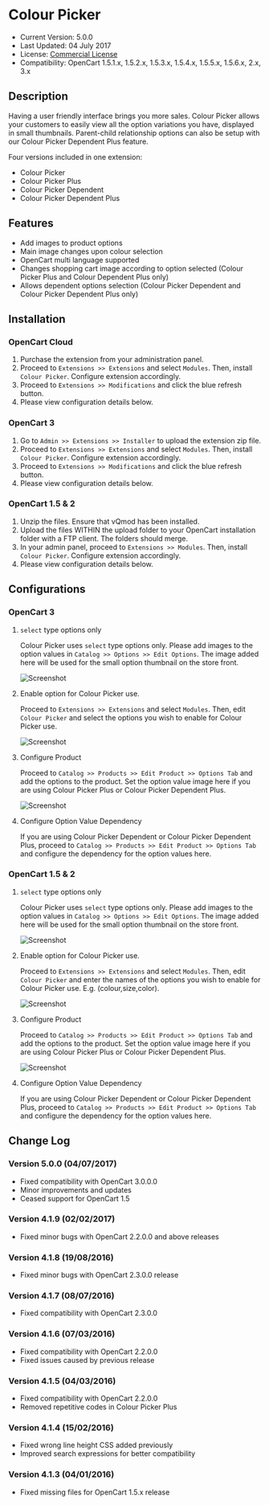 # Colour Picker

* Current Version: 5.0.0
* Last Updated: 04 July 2017
* License: [Commercial License][1]
* Compatibility:
OpenCart 1.5.1.x, 1.5.2.x, 1.5.3.x, 1.5.4.x, 1.5.5.x, 1.5.6.x, 2.x, 3.x


[1]: https://www.marketinsg.com/usage-license

## Description

Having a user friendly interface brings you more sales. Colour Picker allows your customers to easily view all the option variations you have, displayed in small thumbnails. Parent-child relationship options can also be setup with our Colour Picker Dependent Plus feature.

Four versions included in one extension:
* Colour Picker
* Colour Picker Plus
* Colour Picker Dependent
* Colour Picker Dependent Plus

## Features

* Add images to product options
* Main image changes upon colour selection
* OpenCart multi language supported
* Changes shopping cart image according to option selected (Colour Picker Plus and Colour Dependent Plus only)
* Allows dependent options selection (Colour Picker Dependent and Colour Picker Dependent Plus only)

## Installation

### OpenCart Cloud

1. Purchase the extension from your administration panel.
2. Proceed to `Extensions >> Extensions` and select `Modules`. Then, install `Colour Picker`. Configure extension accordingly.
3. Proceed to `Extensions >> Modifications` and click the blue refresh button.
4. Please view configuration details below.

### OpenCart 3

1. Go to `Admin >> Extensions >> Installer` to upload the extension zip file.
2. Proceed to `Extensions >> Extensions` and select `Modules`. Then, install `Colour Picker`. Configure extension accordingly.
3. Proceed to `Extensions >> Modifications` and click the blue refresh button.
4. Please view configuration details below.

### OpenCart 1.5 & 2

1. Unzip the files. Ensure that vQmod has been installed.
2. Upload the files WITHIN the upload folder to your OpenCart installation folder with a FTP client. The folders should merge.
3. In your admin panel, proceed to `Extensions >> Modules`. Then, install `Colour Picker`. Configure extension accordingly.
4. Please view configuration details below.

## Configurations

### OpenCart 3

1. `select` type options only

	Colour Picker uses `select` type options only. Please add images to the option values in `Catalog >> Options >> Edit Options`. The image added here will be used for the small option thumbnail on the store front.

	![Screenshot](images/colour_picker/image-1.png)

2. Enable option for Colour Picker use.

	Proceed to `Extensions >> Extensions` and select `Modules`. Then, edit `Colour Picker` and select the options you wish to enable for Colour Picker use.

	![Screenshot](images/colour_picker/image-2.png)

3. Configure Product

	Proceed to `Catalog >> Products >> Edit Product >> Options Tab` and add the options to the product. Set the option value image here if you are using Colour Picker Plus or Colour Picker Dependent Plus.

	![Screenshot](images/colour_picker/image-4.png)

4. Configure Option Value Dependency

	If you are using Colour Picker Dependent or Colour Picker Dependent Plus, proceed to `Catalog >> Products >> Edit Product >> Options Tab` and configure the dependency for the option values here.

### OpenCart 1.5 & 2

1. `select` type options only

	Colour Picker uses `select` type options only. Please add images to the option values in `Catalog >> Options >> Edit Options`. The image added here will be used for the small option thumbnail on the store front.

	![Screenshot](images/colour_picker/image-1.png)

2. Enable option for Colour Picker use.

	Proceed to `Extensions >> Extensions` and select `Modules`. Then, edit `Colour Picker` and enter the names of the options you wish to enable for Colour Picker use. E.g. (colour,size,color).

	![Screenshot](images/colour_picker/image-3.png)

3. Configure Product

	Proceed to `Catalog >> Products >> Edit Product >> Options Tab` and add the options to the product. Set the option value image here if you are using Colour Picker Plus or Colour Picker Dependent Plus.

	![Screenshot](images/colour_picker/image-4.png)

4. Configure Option Value Dependency

	If you are using Colour Picker Dependent or Colour Picker Dependent Plus, proceed to `Catalog >> Products >> Edit Product >> Options Tab` and configure the dependency for the option values here.

## Change Log

### Version 5.0.0 (04/07/2017)
* Fixed compatibility with OpenCart 3.0.0.0
* Minor improvements and updates
* Ceased support for OpenCart 1.5

### Version 4.1.9 (02/02/2017)
* Fixed minor bugs with OpenCart 2.2.0.0 and above releases

### Version 4.1.8 (19/08/2016)
* Fixed minor bugs with OpenCart 2.3.0.0 release

### Version 4.1.7 (08/07/2016)
* Fixed compatibility with OpenCart 2.3.0.0

### Version 4.1.6 (07/03/2016)
* Fixed compatibility with OpenCart 2.2.0.0
* Fixed issues caused by previous release

### Version 4.1.5 (04/03/2016)
* Fixed compatibility with OpenCart 2.2.0.0
* Removed repetitive codes in Colour Picker Plus

### Version 4.1.4 (15/02/2016)
* Fixed wrong line height CSS added previously
* Improved search expressions for better compatibility

### Version 4.1.3 (04/01/2016)
* Fixed missing files for OpenCart 1.5.x release